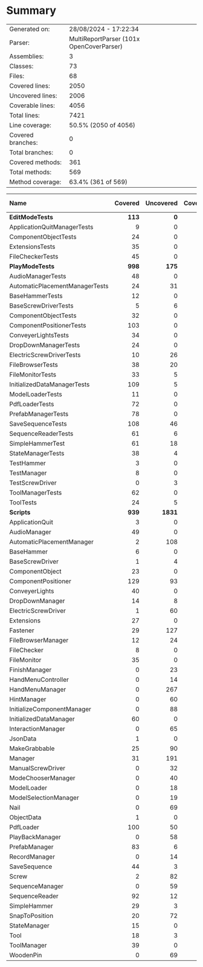 ﻿# Summary
|||
|:---|:---|
| Generated on: | 28/08/2024 - 17:22:34 |
| Parser: | MultiReportParser (101x OpenCoverParser) |
| Assemblies: | 3 |
| Classes: | 73 |
| Files: | 68 |
| Covered lines: | 2050 |
| Uncovered lines: | 2006 |
| Coverable lines: | 4056 |
| Total lines: | 7421 |
| Line coverage: | 50.5% (2050 of 4056) |
| Covered branches: | 0 |
| Total branches: | 0 |
| Covered methods: | 361 |
| Total methods: | 569 |
| Method coverage: | 63.4% (361 of 569) |

|**Name**|**Covered**|**Uncovered**|**Coverable**|**Total**|**Line coverage**|**Covered**|**Total**|**Branch coverage**|**Covered**|**Total**|**Method coverage**|
|:---|---:|---:|---:|---:|---:|---:|---:|---:|---:|---:|---:|
|**EditModeTests**|**113**|**0**|**113**|**262**|**100%**|**0**|**0**|****|**26**|**26**|**100%**|
|ApplicationQuitManagerTests|9|0|9|37|100%|0|0||2|2|100%|
|ComponentObjectTests|24|0|24|53|100%|0|0||6|6|100%|
|ExtensionsTests|35|0|35|82|100%|0|0||11|11|100%|
|FileCheckerTests|45|0|45|90|100%|0|0||7|7|100%|
|**PlayModeTests**|**998**|**175**|**1173**|**2789**|**85%**|**0**|**0**|****|**143**|**154**|**92.8%**|
|AudioManagerTests|48|0|48|116|100%|0|0||7|7|100%|
|AutomaticPlacementManagerTests|24|31|55|136|43.6%|0|0||3|7|42.8%|
|BaseHammerTests|12|0|12|52|100%|0|0||2|2|100%|
|BaseScrewDriverTests|5|6|11|50|45.4%|0|0||1|2|50%|
|ComponentObjectTests|32|0|32|73|100%|0|0||9|9|100%|
|ComponentPositionerTests|103|0|103|180|100%|0|0||9|9|100%|
|ConveyerLightsTests|34|0|34|89|100%|0|0||5|5|100%|
|DropDownManagerTests|24|0|24|75|100%|0|0||3|3|100%|
|ElectricScrewDriverTests|10|26|36|83|27.7%|0|0||2|5|40%|
|FileBrowserTests|38|20|58|105|65.5%|0|0||5|5|100%|
|FileMonitorTests|33|5|38|92|86.8%|0|0||4|4|100%|
|InitializedDataManagerTests|109|5|114|266|95.6%|0|0||12|12|100%|
|ModelLoaderTests|11|0|11|29|100%|0|0||2|2|100%|
|PdfLoaderTests|72|0|72|143|100%|0|0||6|6|100%|
|PrefabManagerTests|78|0|78|177|100%|0|0||7|7|100%|
|SaveSequenceTests|108|46|154|351|70.1%|0|0||20|20|100%|
|SequenceReaderTests|61|6|67|145|91%|0|0||5|5|100%|
|SimpleHammerTest|61|18|79|124|77.2%|0|0||16|16|100%|
|StateManagerTests|38|4|42|99|90.4%|0|0||5|5|100%|
|TestHammer|3|0|3|52|100%|0|0||1|1|100%|
|TestManager|8|0|8|90|100%|0|0||7|7|100%|
|TestScrewDriver|0|3|3|50|0%|0|0||0|1|0%|
|ToolManagerTests|62|0|62|122|100%|0|0||8|8|100%|
|ToolTests|24|5|29|90|82.7%|0|0||4|6|66.6%|
|**Scripts**|**939**|**1831**|**2770**|**4801**|**33.8%**|**0**|**0**|****|**192**|**389**|**49.3%**|
|ApplicationQuit|3|0|3|17|100%|0|0||1|1|100%|
|AudioManager|49|0|49|77|100%|0|0||7|7|100%|
|AutomaticPlacementManager|2|108|110|176|1.8%|0|0||1|6|16.6%|
|BaseHammer|6|0|6|16|100%|0|0||2|2|100%|
|BaseScrewDriver|1|4|5|17|20%|0|0||1|4|25%|
|ComponentObject|23|0|23|61|100%|0|0||9|9|100%|
|ComponentPositioner|129|93|222|319|58.1%|0|0||27|27|100%|
|ConveyerLights|40|0|40|66|100%|0|0||8|8|100%|
|DropDownManager|14|8|22|41|63.6%|0|0||2|3|66.6%|
|ElectricScrewDriver|1|60|61|84|1.6%|0|0||1|5|20%|
|Extensions|27|0|27|38|100%|0|0||1|1|100%|
|Fastener|29|127|156|204|18.5%|0|0||13|27|48.1%|
|FileBrowserManager|12|24|36|81|33.3%|0|0||2|3|66.6%|
|FileChecker|8|0|8|19|100%|0|0||1|1|100%|
|FileMonitor|35|0|35|75|100%|0|0||9|9|100%|
|FinishManager|0|23|23|45|0%|0|0||0|5|0%|
|HandMenuController|0|14|14|32|0%|0|0||0|3|0%|
|HandMenuManager|0|267|267|420|0%|0|0||0|14|0%|
|HintManager|0|60|60|111|0%|0|0||0|8|0%|
|InitializeComponentManager|0|88|88|153|0%|0|0||0|12|0%|
|InitializedDataManager|60|0|60|112|100%|0|0||5|5|100%|
|InteractionManager|0|65|65|100|0%|0|0||0|10|0%|
|JsonData|1|0|1|112|100%|0|0||1|1|100%|
|MakeGrabbable|25|90|115|178|21.7%|0|0||3|14|21.4%|
|Manager|31|191|222|359|13.9%|0|0||13|46|28.2%|
|ManualScrewDriver|0|32|32|60|0%|0|0||0|4|0%|
|ModeChooserManager|0|40|40|74|0%|0|0||0|8|0%|
|ModelLoader|0|18|18|39|0%|0|0||0|1|0%|
|ModelSelectionManager|0|19|19|41|0%|0|0||0|5|0%|
|Nail|0|69|69|115|0%|0|0||0|6|0%|
|ObjectData|1|0|1|127|100%|0|0||1|1|100%|
|PdfLoader|100|50|150|180|66.6%|0|0||25|25|100%|
|PlayBackManager|0|58|58|97|0%|0|0||0|11|0%|
|PrefabManager|83|6|89|129|93.2%|0|0||9|9|100%|
|RecordManager|0|14|14|32|0%|0|0||0|4|0%|
|SaveSequence|44|3|47|127|93.6%|0|0||8|8|100%|
|Screw|2|82|84|117|2.3%|0|0||1|7|14.2%|
|SequenceManager|0|59|59|104|0%|0|0||0|15|0%|
|SequenceReader|92|12|104|173|88.4%|0|0||8|8|100%|
|SimpleHammer|29|3|32|62|90.6%|0|0||5|5|100%|
|SnapToPosition|20|72|92|168|21.7%|0|0||3|10|30%|
|StateManager|15|0|15|29|100%|0|0||6|6|100%|
|Tool|18|3|21|28|85.7%|0|0||6|6|100%|
|ToolManager|39|0|39|71|100%|0|0||13|13|100%|
|WoodenPin|0|69|69|115|0%|0|0||0|6|0%|
